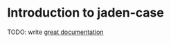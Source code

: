 # Introduction to jaden-case

TODO: write [great documentation](http://jacobian.org/writing/what-to-write/)
